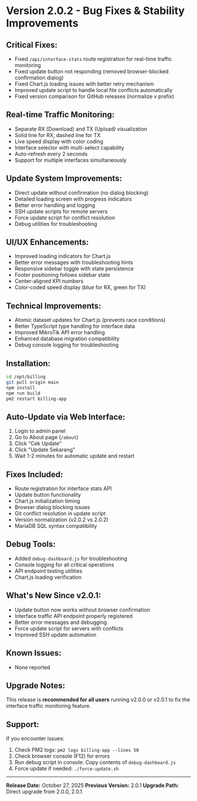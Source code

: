 # Version 2.0.2 - Bug Fixes & Stability Improvements

## Critical Fixes:
- Fixed `/api/interface-stats` route registration for real-time traffic monitoring
- Fixed update button not responding (removed browser-blocked confirmation dialog)
- Fixed Chart.js loading issues with better retry mechanism
- Improved update script to handle local file conflicts automatically
- Fixed version comparison for GitHub releases (normalize v prefix)

## Real-time Traffic Monitoring:
- Separate RX (Download) and TX (Upload) visualization
- Solid line for RX, dashed line for TX
- Live speed display with color coding
- Interface selector with multi-select capability
- Auto-refresh every 2 seconds
- Support for multiple interfaces simultaneously

## Update System Improvements:
- Direct update without confirmation (no dialog blocking)
- Detailed loading screen with progress indicators
- Better error handling and logging
- SSH update scripts for remote servers
- Force update script for conflict resolution
- Debug utilities for troubleshooting

## UI/UX Enhancements:
- Improved loading indicators for Chart.js
- Better error messages with troubleshooting hints
- Responsive sidebar toggle with state persistence
- Footer positioning follows sidebar state
- Center-aligned KPI numbers
- Color-coded speed display (blue for RX, green for TX)

## Technical Improvements:
- Atomic dataset updates for Chart.js (prevents race conditions)
- Better TypeScript type handling for interface data
- Improved MikroTik API error handling
- Enhanced database migration compatibility
- Debug console logging for troubleshooting

## Installation:
```bash
cd /opt/billing
git pull origin main
npm install
npm run build
pm2 restart billing-app
```

## Auto-Update via Web Interface:
1. Login to admin panel
2. Go to About page (`/about`)
3. Click "Cek Update"
4. Click "Update Sekarang"
5. Wait 1-2 minutes for automatic update and restart

## Fixes Included:
- Route registration for interface stats API
- Update button functionality
- Chart.js initialization timing
- Browser dialog blocking issues
- Git conflict resolution in update script
- Version normalization (v2.0.2 vs 2.0.2)
- MariaDB SQL syntax compatibility

## Debug Tools:
- Added `debug-dashboard.js` for troubleshooting
- Console logging for all critical operations
- API endpoint testing utilities
- Chart.js loading verification

## What's New Since v2.0.1:
- Update button now works without browser confirmation
- Interface traffic API endpoint properly registered
- Better error messages and debugging
- Force update script for servers with conflicts
- Improved SSH update automation

## Known Issues:
- None reported

## Upgrade Notes:
This release is **recommended for all users** running v2.0.0 or v2.0.1 to fix the interface traffic monitoring feature.

## Support:
If you encounter issues:
1. Check PM2 logs: `pm2 logs billing-app --lines 50`
2. Check browser console (F12) for errors
3. Run debug script in console: Copy contents of `debug-dashboard.js`
4. Force update if needed: `./force-update.sh`

---

**Release Date:** October 27, 2025
**Previous Version:** 2.0.1
**Upgrade Path:** Direct upgrade from 2.0.0, 2.0.1

